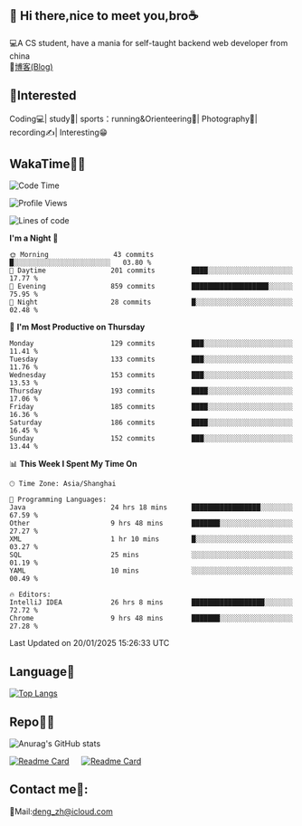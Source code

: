 👋 Hi there,nice to meet you,bro☕
---
💻A CS student, have a mania for self-taught backend web developer from china   
📌[博客(Blog)](https://github.com/HealUP/MyBlog)

 <!-- waka-box start -->
 <!-- waka-box end -->
 
🧲**Interested**
--
Coding💻| study📖| sports：running&Orienteering🏃‍| Photography📸| recording✍️| Interesting😁

WakaTime👨‍💻
---
<!--START_SECTION:waka-->
![Code Time](http://img.shields.io/badge/Code%20Time-2%2C441%20hrs%203%20mins-blue)

![Profile Views](http://img.shields.io/badge/Profile%20Views-0-blue)

![Lines of code](https://img.shields.io/badge/From%20Hello%20World%20I%27ve%20Written-205.1%20thousand%20lines%20of%20code-blue)

**I'm a Night 🦉** 

```text
🌞 Morning                43 commits          █░░░░░░░░░░░░░░░░░░░░░░░░   03.80 % 
🌆 Daytime                201 commits         ████░░░░░░░░░░░░░░░░░░░░░   17.77 % 
🌃 Evening                859 commits         ███████████████████░░░░░░   75.95 % 
🌙 Night                  28 commits          █░░░░░░░░░░░░░░░░░░░░░░░░   02.48 % 
```
📅 **I'm Most Productive on Thursday** 

```text
Monday                   129 commits         ███░░░░░░░░░░░░░░░░░░░░░░   11.41 % 
Tuesday                  133 commits         ███░░░░░░░░░░░░░░░░░░░░░░   11.76 % 
Wednesday                153 commits         ███░░░░░░░░░░░░░░░░░░░░░░   13.53 % 
Thursday                 193 commits         ████░░░░░░░░░░░░░░░░░░░░░   17.06 % 
Friday                   185 commits         ████░░░░░░░░░░░░░░░░░░░░░   16.36 % 
Saturday                 186 commits         ████░░░░░░░░░░░░░░░░░░░░░   16.45 % 
Sunday                   152 commits         ███░░░░░░░░░░░░░░░░░░░░░░   13.44 % 
```


📊 **This Week I Spent My Time On** 

```text
🕑︎ Time Zone: Asia/Shanghai

💬 Programming Languages: 
Java                     24 hrs 18 mins      █████████████████░░░░░░░░   67.59 % 
Other                    9 hrs 48 mins       ███████░░░░░░░░░░░░░░░░░░   27.27 % 
XML                      1 hr 10 mins        █░░░░░░░░░░░░░░░░░░░░░░░░   03.27 % 
SQL                      25 mins             ░░░░░░░░░░░░░░░░░░░░░░░░░   01.19 % 
YAML                     10 mins             ░░░░░░░░░░░░░░░░░░░░░░░░░   00.49 % 

🔥 Editors: 
IntelliJ IDEA            26 hrs 8 mins       ██████████████████░░░░░░░   72.72 % 
Chrome                   9 hrs 48 mins       ███████░░░░░░░░░░░░░░░░░░   27.28 % 
```


 Last Updated on 20/01/2025 15:26:33 UTC
<!--END_SECTION:waka-->

Language🚀
---
[![Top Langs](https://github-readme-stats.vercel.app/api/top-langs/?username=HealUP&layout=compact&hide_border=true)](https://github.com/HealUP)

Repo🧑‍💻
---
![Anurag's GitHub stats](https://github-readme-stats.vercel.app/api?username=HealUP&count_private=true&show_icons=true&theme=gruvbox&hide_border=true) 

[![Readme Card](https://github-readme-stats.vercel.app/api/pin/?username=HealUP&repo=InternetEy&theme=transparent)](https://github.com/HealUP/InternetEy) &emsp;
[![Readme Card](https://github-readme-stats.vercel.app/api/pin/?username=HealUP&repo=CampusExperience&theme=transparent)](https://github.com/HealUP/CampusExperience)


Contact me📱:
---
📮Mail:deng_zh@icloud.com  
